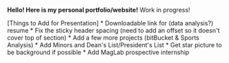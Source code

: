 <strong> Hello! Here is my personal portfolio/website!</strong>
Work in progress!

[Things to Add for Presentation]
    * Downloadable link for (data analysis?) resume
    * Fix the sticky header spacing (need to add an offset so it doesn't cover top of section)
    * Add a few more projects (bitBucket & Sports Analysis)
    * Add Minors and Dean's List/President's List
    * Get star picture to be background if possible
    * Add MagLab prospective internship 


